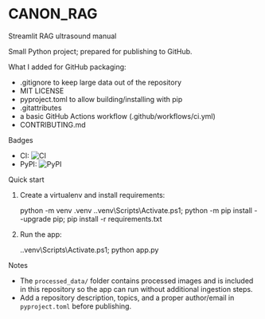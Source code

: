 # CANON_RAG

Streamlit RAG ultrasound manual

Small Python project; prepared for publishing to GitHub.

What I added for GitHub packaging:
- .gitignore to keep large data out of the repository
- MIT LICENSE
- pyproject.toml to allow building/installing with pip
- .gitattributes
- a basic GitHub Actions workflow (.github/workflows/ci.yml)
- CONTRIBUTING.md

Badges

- CI: ![CI](https://github.com/<your-username>/<repo>/actions/workflows/ci.yml/badge.svg)
- PyPI: ![PyPI](https://img.shields.io/pypi/v/canon_deployment.svg)

Quick start

1. Create a virtualenv and install requirements:

    python -m venv .venv
    .\.venv\Scripts\Activate.ps1; python -m pip install --upgrade pip; pip install -r requirements.txt

2. Run the app:

    .\.venv\Scripts\Activate.ps1; python app.py

Notes
- The `processed_data/` folder contains processed images and is included in this repository so the app can run without additional ingestion steps.
- Add a repository description, topics, and a proper author/email in `pyproject.toml` before publishing.
